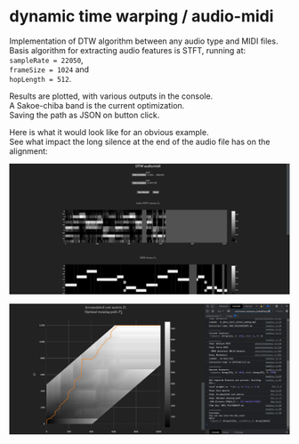 # dynamic time warping / audio-midi
Implementation of DTW algorithm between any audio type and MIDI files.  
Basis algorithm for extracting audio features is STFT, running at:  
`sampleRate = 22050`,  
`frameSize = 1024` and  
`hopLength = 512`.  
  
Results are plotted, with various outputs in the console.  
A Sakoe-chiba band is the current optimization.  
Saving the path as JSON on button click.  
  
Here is what it would look like for an obvious example.  
See what impact the long silence at the end of the audio file has on the alignment:

![Chromas](https://github.com/de-tre/dtw-audio-midi.js/blob/main/screenshots/Chromas.png)

![Cost matrix, path, console](https://github.com/de-tre/dtw-audio-midi.js/blob/main/screenshots/Cost%20matrix%2C%20path%2C%20console.png)
